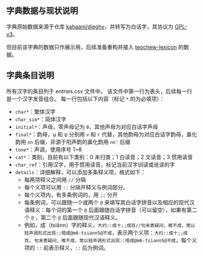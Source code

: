 ## 字典数据与现状说明

字典原始数据来源于仓库 [kahaani/dieghv](https://github.com/kahaani/dieghv/issues)，并转写为白话字，其协议为 [GPL-v3](https://github.com/kahaani/dieghv/blob/master/LICENSE)。

但目前该字典的数据只作展示用，后续准备重构并接入 [teochew-lexicon](https://github.com/hokkien-writing/teochew-lexicon) 的数据。

## 字典条目说明

所有汉字的条目列于 entries.csv 文件中。
该文件中第一行为表头，后续每一行是一个汉字发音组合。
每一行包括以下内容（标记 `*` 的为必填项）：

- `char*`：繁体汉字
- `char_sim*`：简体汉字
- `initial*`：声母，零声母记为 `0`，其他声母为对应白话字声母
- `final*`：韵母，ṳ 和 o̤ 分别用 `v` 和 `r` 代替，其他韵母为对应白话字韵母，鼻化韵用 `nn` 后缀，非源于阳声韵的鼻化韵用 `nn'` 后缀
- `tone*`：声调，使用序号 1\~8
- `cat*`：类别，目前有以下类别：0 未归类；1 白读音；2 文读音；3 惯用读音
- `char_ref`：引用汉字，用于惯用读音，标记当前汉字训读或讹读的字
- `details`：详细解释，可以添加多条释义项，格式如下：
  - 每两项释义之间用 `//` 分隔
  - 每个义项可以用 `::` 分隔开释义与例词部分。
  - 每个义项内，有多条例词的，用 `;;` 分开
  - 每条例词，可以跟随一个或两个 `@` 来填写其白话字拼音以及相应的现代汉语释义：每个词的第一个 `@` 后面跟随白话字拼音（可以留空），如果有第二个 `@` ，第二个 `@` 后面跟随现代汉语释义。
  - 例如，成（tsiânn）字的释义，`大约::成十;;成百//句末表疑问，难不成，常以轻声调形式出现::唔成@m6-tsiann5@不成`，表示两个义项：`大约::成十;;成百`、`句末表疑问，难不成，常以轻声调形式出现::唔成@m6-tsiann5@不成`，每个义项的 `::` 前表示释义，`::` 后为例词。
